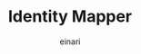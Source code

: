 ---
title: Identity Mapper
description: The home of the Dolittle Identity Mapper TimeSeries Module
keywords: TimeSeries, Identity Mapper
author: einari
weight: 3
---